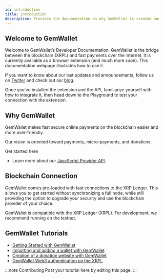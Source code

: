 ```yaml
---
id: introduction
title: Introduction
description: Provides the documentation on why GemWallet is created and what's our vision.
---
```


## Welcome to GemWallet

Welcome to GemWallet’s Developer Documentation. GemWallet is the bridge between the blockchain (XRPL) and fast payments over the internet. It is currently available as a browser extension (and much more soon). This documentation webpage illustrates how to use it.

If you want to know about our last updates and announcements, follow us on [Twitter](https://twitter.com/gemwallet_app) and check out our [blog](/blog).

Once you've installed the extension and the API, familiarize yourself with how to integrate it, then head down to the Playground to test your connection with the extension.

## Why GemWallet

GemWallet makes fast secure online payments on the blockchain easier and more user-friendly.

Our vision is oriented toward payments, micro-payments, and donations.

Get started here

- Learn more about our [JavaScript Provider API](../api/gemwallet-api-installation).

## Blockchain Connection

GemWallet comes pre-loaded with fast connections to the XRP Ledger. This allows you to get started without synchronizing a full node, while still providing the option to upgrade your security and use the blockchain provider of your choice.

GemWallet is compatible with the XRP Ledger (XRPL). For development, we recommend running on the testnet.

## GemWallet Tutorials

- [Getting Started with GemWallet](/blog/getting-started-with-gemwallet-beta)
- [Importing and adding a wallet with GemWallet](/blog/getting-started-with-gemwallet-beta#importing-and-adding-a-wallet-with-gemwallet)
- [Creation of a donation website with GemWallet](/blog/getting-started-with-gemwallet-beta#tutorial-creation-of-a-donation-website)
- [GemWallet Web3 authentication on the XRPL
  ](https://www.youtube.com/watch?v=20EjOtXnICY)

:::note Contributing
Post your tutorial here by editing this page.
:::

